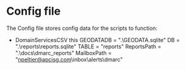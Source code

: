 # Config file

The Config file stores config data for the scripts to function:


- DomainServicesCSV
this 
GEODATADB = ".\GEODATA.sqlite"
DB = ".\reports\reports.sqlite"
TABLE = "reports"
ReportsPath = ".\docs\dmarc_reports"
MailboxPath = "npeltier@apcisg.com\inbox\alerts\dmarc"
